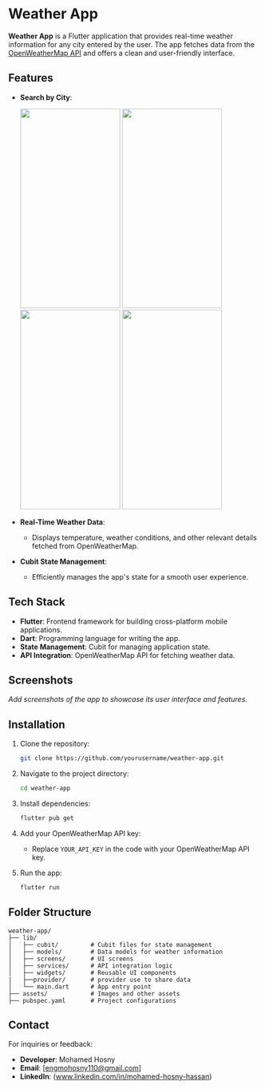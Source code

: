 # Weather App

**Weather App** is a Flutter application that provides real-time weather information for any city entered by the user. The app fetches data from the [OpenWeatherMap API](https://api.openweathermap.org/) and offers a clean and user-friendly interface.

## Features

- **Search by City**:
  <div>
    <img src = https://github.com/user-attachments/assets/4345e8ea-a630-4082-aafe-6e2eb6d9ddd0 , height = 400 width = 200>
    <img src = https://github.com/user-attachments/assets/baa4e5da-47e7-42e8-a441-2ac0c7f3414e , height = 400 width = 200>
     <img src = https://github.com/user-attachments/assets/a7c3acdc-a00a-4c52-844f-7f5a04103a8a , height = 400 width = 200>
    <img src = https://github.com/user-attachments/assets/5f134b8e-6815-49c8-99da-ce6b1fc07403 , height = 400 width = 200>
  </div>
- **Real-Time Weather Data**:
  - Displays temperature, weather conditions, and other relevant details fetched from OpenWeatherMap.

- **Cubit State Management**:
  - Efficiently manages the app's state for a smooth user experience.

## Tech Stack

- **Flutter**: Frontend framework for building cross-platform mobile applications.
- **Dart**: Programming language for writing the app.
- **State Management**: Cubit for managing application state.
- **API Integration**: OpenWeatherMap API for fetching weather data.

## Screenshots

_Add screenshots of the app to showcase its user interface and features._

## Installation

1. Clone the repository:
   ```bash
   git clone https://github.com/yourusername/weather-app.git
   ```

2. Navigate to the project directory:
   ```bash
   cd weather-app
   ```

3. Install dependencies:
   ```bash
   flutter pub get
   ```

4. Add your OpenWeatherMap API key:
   - Replace `YOUR_API_KEY` in the code with your OpenWeatherMap API key.

5. Run the app:
   ```bash
   flutter run
   ```

## Folder Structure

```
weather-app/
├── lib/
│   ├── cubit/         # Cubit files for state management
│   ├── models/        # Data models for weather information
│   ├── screens/       # UI screens
│   ├── services/      # API integration logic
│   ├── widgets/       # Reusable UI components
|   ├──provider/       # provider use to share data
│   └── main.dart      # App entry point
├── assets/            # Images and other assets
├── pubspec.yaml       # Project configurations
```



## Contact

For inquiries or feedback:

- **Developer**: Mohamed Hosny
- **Email**: [engmohosny110@gmail.com]
- **LinkedIn**: (www.linkedin.com/in/mohamed-hosny-hassan)
